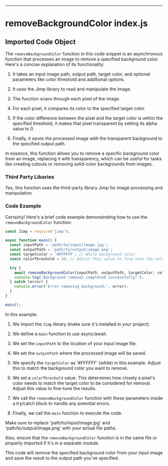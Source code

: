 

  

  

  

  

  

  

  
---
# removeBackgroundColor index.js
## Imported Code Object
The `removeBackgroundColor` function in this code snippet is an asynchronous function that processes an image to remove a specified background color. Here's a concise explanation of its functionality:

1. It takes an input image path, output path, target color, and optional parameters like color threshold and additional options.

2. It uses the Jimp library to read and manipulate the image.

3. The function scans through each pixel of the image.

4. For each pixel, it compares its color to the specified target color.

5. If the color difference between the pixel and the target color is within the specified threshold, it makes that pixel transparent by setting its alpha value to 0.

6. Finally, it saves the processed image with the transparent background to the specified output path.

In essence, this function allows you to remove a specific background color from an image, replacing it with transparency, which can be useful for tasks like creating cutouts or removing solid-color backgrounds from images.

### Third Party Libaries

Yes, this function uses the third-party library Jimp for image processing and manipulation.

### Code Example

Certainly! Here's a brief code example demonstrating how to use the `removeBackgroundColor` function:

```javascript
const Jimp = require('jimp');

async function main() {
  const inputPath = 'path/to/input/image.jpg';
  const outputPath = 'path/to/output/image.png';
  const targetColor = '#FFFFFF'; // White background color
  const colorThreshold = 30; // Adjust this value to fine-tune the color matching

  try {
    await removeBackgroundColor(inputPath, outputPath, targetColor, colorThreshold);
    console.log('Background removal completed successfully!');
  } catch (error) {
    console.error('Error removing background:', error);
  }
}

main();
```

In this example:

1. We import the `Jimp` library (make sure it's installed in your project).

2. We define a `main` function to use async/await.

3. We set the `inputPath` to the location of your input image file.

4. We set the `outputPath` where the processed image will be saved.

5. We specify the `targetColor` as '#FFFFFF' (white) in this example. Adjust this to match the background color you want to remove.

6. We set a `colorThreshold` value. This determines how closely a pixel's color needs to match the target color to be considered for removal. Adjust this value to fine-tune the results.

7. We call the `removeBackgroundColor` function with these parameters inside a try/catch block to handle any potential errors.

8. Finally, we call the `main` function to execute the code.

Make sure to replace 'path/to/input/image.jpg' and 'path/to/output/image.png' with your actual file paths.

Also, ensure that the `removeBackgroundColor` function is in the same file or properly imported if it's in a separate module.

This code will remove the specified background color from your input image and save the result to the output path you've specified.


  